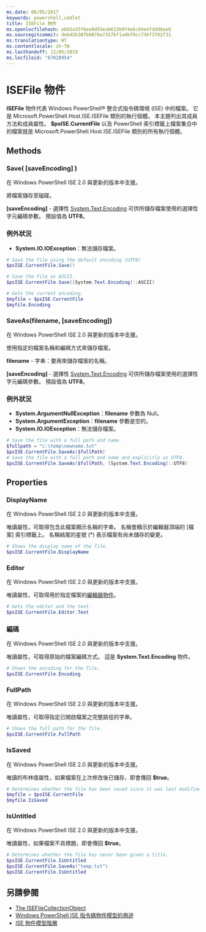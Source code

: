 ```yaml
---
ms.date: 06/05/2017
keywords: powershell,cmdlet
title: ISEFile 物件
ms.openlocfilehash: ebb5a35f6ea9d93eab633b9f4e6c84e4fddd6ae8
ms.sourcegitcommit: debd2b38fb8070a7357bf1a4bf9cc736f3702f31
ms.translationtype: HT
ms.contentlocale: zh-TW
ms.lasthandoff: 12/05/2019
ms.locfileid: "67028954"
---
```

# <a name="the-isefile-object"></a>ISEFile 物件

**ISEFile** 物件代表 Windows PowerShell® 整合式指令碼環境 (ISE) 中的檔案。 它是 Microsoft.PowerShell.Host.ISE.ISEFile 類別的執行個體。 本主題列出其成員方法和成員屬性。 **$psISE.CurrentFile** 以及 PowerShell 索引標籤上檔案集合中的檔案就是 Microsoft.PowerShell.Host.ISE.ISEFile 類別的所有執行個體。

## <a name="methods"></a>Methods

### <a name="save-saveencoding-"></a>Save\( \[saveEncoding\] \)

在 Windows PowerShell ISE 2.0 與更新的版本中支援。

將檔案儲存至磁碟。

**\[saveEncoding\]** - 選擇性 [System.Text.Encoding](https://msdn.microsoft.com/library/system.text.encoding.aspx) 可供所儲存檔案使用的選擇性字元編碼參數。 預設值為 **UTF8**。

### <a name="exceptions"></a>例外狀況

- **System.IO.IOException**：無法儲存檔案。

```powershell
# Save the file using the default encoding (UTF8)
$psISE.CurrentFile.Save()

# Save the file as ASCII.
$psISE.CurrentFile.Save([System.Text.Encoding]::ASCII)

# Gets the current encoding.
$myfile = $psISE.CurrentFile
$myfile.Encoding
```

### <a name="saveasfilename-saveencoding"></a>SaveAs\(filename, \[saveEncoding\]\)

在 Windows PowerShell ISE 2.0 與更新的版本中支援。

使用指定的檔案名稱和編碼方式來儲存檔案。

**filename** - 字串：要用來儲存檔案的名稱。

**\[saveEncoding\]** - 選擇性 [System.Text.Encoding](https://msdn.microsoft.com/library/system.text.encoding.aspx) 可供所儲存檔案使用的選擇性字元編碼參數。 預設值為 **UTF8**。

### <a name="exceptions"></a>例外狀況

- **System.ArgumentNullException**：**filename** 參數為 Null。
- **System.ArgumentException**：**filename** 參數是空的。
- **System.IO.IOException**：無法儲存檔案。

```powershell
# Save the file with a full path and name.
$fullpath = "c:\temp\newname.txt"
$psISE.CurrentFile.SaveAs($fullPath)
# Save the file with a full path and name and explicitly as UTF8.
$psISE.CurrentFile.SaveAs($fullPath, [System.Text.Encoding]::UTF8)
```

## <a name="properties"></a>Properties

### <a name="displayname"></a>DisplayName

在 Windows PowerShell ISE 2.0 與更新的版本中支援。

唯讀屬性，可取得包含此檔案顯示名稱的字串。 名稱會顯示於編輯器頂端的 [檔案]  索引標籤上。 名稱結尾的星號 \(\*\) 表示檔案有尚未儲存的變更。

```powershell
# Shows the display name of the file.
$psISE.CurrentFile.DisplayName
```

### <a name="editor"></a>Editor

在 Windows PowerShell ISE 2.0 與更新的版本中支援。

唯讀屬性，可取得用於指定檔案的[編輯器物件](The-ISEEditor-Object.md)。

```powershell
# Gets the editor and the text.
$psISE.CurrentFile.Editor.Text
```

### <a name="encoding"></a>編碼

在 Windows PowerShell ISE 2.0 與更新的版本中支援。

唯讀屬性，可取得原始的檔案編碼方式。 這是 **System.Text.Encoding** 物件。

```powershell
# Shows the encoding for the file.
$psISE.CurrentFile.Encoding
```

### <a name="fullpath"></a>FullPath

在 Windows PowerShell ISE 2.0 與更新的版本中支援。

唯讀屬性，可取得指定已開啟檔案之完整路徑的字串。

```powershell
# Shows the full path for the file.
$psISE.CurrentFile.FullPath
```

### <a name="issaved"></a>IsSaved

在 Windows PowerShell ISE 2.0 與更新的版本中支援。

唯讀的布林值屬性，如果檔案在上次修改後已儲存，即會傳回 **$true**。

```powershell
# Determines whether the file has been saved since it was last modified.
$myfile = $psISE.CurrentFile
$myfile.IsSaved
```

### <a name="isuntitled"></a>IsUntitled

在 Windows PowerShell ISE 2.0 與更新的版本中支援。

唯讀屬性，如果檔案不具標題，即會傳回 **$true**。

```powershell
# Determines whether the file has never been given a title.
$psISE.CurrentFile.IsUntitled
$psISE.CurrentFile.SaveAs("temp.txt")
$psISE.CurrentFile.IsUntitled
```

## <a name="see-also"></a>另請參閱

- [The ISEFileCollectionObject](The-ISEFileCollection-Object.md)
- [Windows PowerShell ISE 指令碼物件模型的用途](Purpose-of-the-Windows-PowerShell-ISE-Scripting-Object-Model.md)
- [ISE 物件模型階層](The-ISE-Object-Model-Hierarchy.md)
